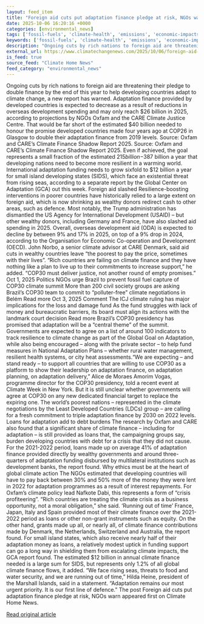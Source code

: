 ```yaml
---
layout: feed_item
title: "Foreign aid cuts put adaptation finance pledge at risk, NGOs warn"
date: 2025-10-06 16:20:16 +0000
categories: [environmental_news]
tags: ['fossil-fuels', 'climate-health', 'emissions', 'economic-impacts', 'climate-costs', 'australia', 'public-health', 'year-2025', 'urgent', 'oceania']
keywords: ['fossil-fuels', 'climate-health', 'emissions', 'economic-impacts', 'foreign', 'climate-costs', 'adaptation', 'cuts']
description: "Ongoing cuts by rich nations to foreign aid are threatening their pledge to double finance by the end of this year to help developing countries adapt to clim..."
external_url: https://www.climatechangenews.com/2025/10/06/foreign-aid-cuts-put-adaptation-finance-pledge-at-risk-ngos-warn/
is_feed: true
source_feed: "Climate Home News"
feed_category: "environmental_news"
---
```


Ongoing cuts by rich nations to foreign aid are threatening their pledge to double finance by the end of this year to help developing countries adapt to climate change, a new report has warned. Adaptation finance provided by developed countries is expected to decrease as a result of reductions in overseas development spending and may only reach $26 billion in 2025, according to projections by NGOs Oxfam and the CARE Climate Justice Centre. That would be far short of the estimated $40 billion needed to honour the promise developed countries made four years ago at COP26 in Glasgow to double their adaptation finance from 2019 levels. Source: Oxfam and CARE&#8217;s Climate Finance Shadow Report 2025. Source: Oxfam and CARE&#8217;s Climate Finance Shadow Report 2025. Even if achieved, the goal represents a small fraction of the estimated $215 billion-$387 billion a year that developing nations need to become more resilient in a warming world. International adaptation funding needs to grow sixfold to $12 billion a year for small island developing states (SIDS), which face an existential threat from rising seas, according to a separate report by the Global Center on Adaptation (GCA) out this week. Foreign aid slashed Resilience-boosting interventions in poorer countries have historically relied to a large extent on foreign aid, which is now shrinking as wealthy donors redirect cash to other areas, such as defence. Most notably, the Trump administration has dismantled the US Agency for International Development (USAID) &#8211; but other wealthy donors, including Germany and France, have also slashed aid spending in 2025. Overall, overseas development aid (ODA) is expected to decline by between 9% and 17% in 2025, on top of a 9% drop in 2024, according to the Organisation for Economic Co-operation and Development (OECD). John Norbo, a senior climate advisor at CARE Denmark, said aid cuts in wealthy countries leave “the poorest to pay the price, sometimes with their lives”. “Rich countries are failing on climate finance and they have nothing like a plan to live up to their commitments to increase support,” he added. “COP30 must deliver justice, not another round of empty promises.” Oct 1, 2025 Politics NGOs urge Brazil to prevent fossil fuel capture of COP30 climate summit More than 200 civil society groups are asking Brazil&#8217;s COP30 team to commit to &#8220;polluter-free&#8221; climate negotiations in Belém Read more Oct 3, 2025 Comment The ICJ climate ruling has major implications for the loss and damage fund As the fund struggles with lack of money and bureaucratic barriers, its board must align its actions with the landmark court decision Read more Brazil’s COP30 presidency has promised that adaptation will be a “central theme” of the summit. Governments are expected to agree on a list of around 100 indicators to track resilience to climate change as part of the Global Goal on Adaptation, while also being encouraged &#8211; along with the private sector &#8211; to help fund measures in National Adaptation Plans &#8211; whether rural water management, resilient health systems, or city heat assessments.&#8220;We are expecting &#8211; and stand ready &#8211; to support all countries that are willing to use COP30 as a platform to show their leadership on adaptation finance, on adaptation planning, on adaptation delivery,&#8221; Alice de Moraes Amorim Vogas, programme director for the COP30 presidency, told a recent event at Climate Week in New York. But it is still unclear whether governments will agree at COP30 on any new dedicated financial target to replace the expiring one. The world’s poorest nations &#8211; represented in the climate negotiations by the Least Developed Countries (LDCs) group &#8211; are calling for a fresh commitment to triple adaptation finance by 2030 on 2022 levels. Loans for adaptation add to debt burdens The research by Oxfam and CARE also found that a significant share of climate finance &#8211; including for adaptation &#8211; is still provided as loans that, the campaigning groups say, burden developing countries with debt for a crisis that they did not cause. For the 2021-2022 period, loans made up on average 41% of adaptation finance provided directly by wealthy governments and around three-quarters of adaptation funding disbursed by multilateral institutions such as development banks, the report found. Why ethics must be at the heart of global climate action The NGOs estimated that developing countries will have to pay back between 30% and 50% more of the money they were lent in 2022 for adaptation programmes as a result of interest repayments. For Oxfam’s climate policy lead Nafkote Dabi, this represents a form of “crisis profiteering”. “Rich countries are treating the climate crisis as a business opportunity, not a moral obligation,” she said. &#8216;Running out of time&#8217; France, Japan, Italy and Spain provided most of their climate finance over the 2021-2022 period as loans or other non-grant instruments such as equity. On the other hand, grants made up all, or nearly all, of climate finance contributions made by Denmark, the Netherlands, Switzerland and Australia, the report found. For small island states, which also receive nearly half of their adaptation money as loans, a relatively modest uptick in funding support can go a long way in shielding them from escalating climate impacts, the GCA report found. The estimated $12 billion in annual climate finance needed is a large sum for SIDS, but represents only 1.2% of all global climate finance flows, it added. “We face rising seas, threats to food and water security, and we are running out of time,” Hilda Heine, president of the Marshall Islands, said in a statement. “Adaptation remains our most urgent priority. It is our first line of defence.” The post Foreign aid cuts put adaptation finance pledge at risk, NGOs warn appeared first on Climate Home News.

[Read original article](https://www.climatechangenews.com/2025/10/06/foreign-aid-cuts-put-adaptation-finance-pledge-at-risk-ngos-warn/)
